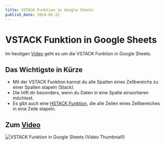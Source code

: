 ```yaml
---
title: VSTACK Funktion in Google Sheets
publish_date: 2024-02-22
---
```


# VSTACK Funktion in Google Sheets

Im heutigen [Video](https://youtu.be/VqrboZ33GDs) geht es um die VSTACK Funktion in Google Sheets. 

## Das Wichtigste in Kürze

- Mit der VSTACK Funktion kannst du alle Spalten eines Zellbereichs zu einer Spalten stapeln (Stack).
- Die hilft dir besonders, wenn du Daten in eine Spalte einsortieren möchtest.
- Es gibt auch eine [HSTACK Funktion](https://youtu.be/I6O3oiGqmxQ), die alle Zeilen eines Zellbereiches in eine Zeile stapeln.

## Zum [Video](https://youtu.be/VqrboZ33GDs)

![VSTACK Funktion in Google Sheets (Video Thumbnail!)](../../thumbnails/Fertig556.jpg "VSTACK Funktion in Google Sheets (Video Thumbnail!)")
